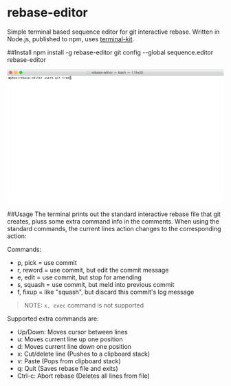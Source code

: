 # rebase-editor
Simple terminal based sequence editor for git interactive rebase.
Written in Node.js, published to npm, uses [terminal-kit](https://github.com/cronvel/terminal-kit).

##Install
     npm install -g rebase-editor
     git config --global sequence.editor rebase-editor

![Usage demo](rebase-editor.gif)

##Usage
The terminal prints out the standard interactive rebase file that git creates, pluss some extra command info in the comments.
When using the standard commands, the current lines action changes to the corresponding action:

Commands:
 - p, pick = use commit
 - r, reword = use commit, but edit the commit message
 - e, edit = use commit, but stop for amending
 - s, squash = use commit, but meld into previous commit
 - f, fixup = like "squash", but discard this commit's log message
 
 >NOTE: `x, exec` command is not supported

Supported extra commands are:
 - Up/Down: Moves cursor between lines
 - u: Moves current line up one position
 - d: Moves current line down one position
 - x: Cut/delete line (Pushes to a clipboard stack)
 - v: Paste (Pops from clipboard stack)
 - q: Quit (Saves rebase file and exits)
 - Ctrl-c: Abort rebase (Deletes all lines from file)




